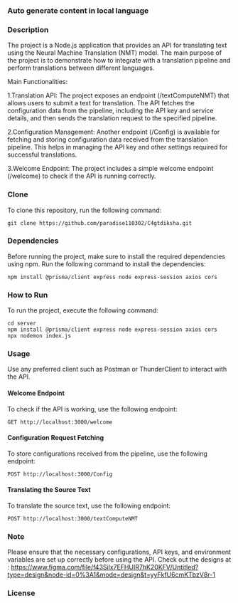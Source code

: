 ### Auto generate content in local language



### Description
The project is a Node.js application that provides an API for translating text using the Neural Machine Translation (NMT) model. The main purpose of the project is to demonstrate how to integrate with a translation pipeline and perform translations between different languages.

Main Functionalities:

1.Translation API: The project exposes an endpoint (/textComputeNMT) that allows users to submit a text for translation. The API fetches the configuration data from the pipeline, including the API key and service details, and then sends the translation request to the specified pipeline.

2.Configuration Management: Another endpoint (/Config) is available for fetching and storing configuration data received from the translation pipeline. This helps in managing the API key and other settings required for successful translations.

3.Welcome Endpoint: The project includes a simple welcome endpoint (/welcome) to check if the API is running correctly.

### Clone

To clone this repository, run the following command:

```
git clone https://github.com/paradise110302/C4gtdiksha.git
```

### Dependencies

Before running the project, make sure to install the required dependencies using npm. Run the following command to install the dependencies:

```
npm install @prisma/client express node express-session axios cors
```

### How to Run

To run the project, execute the following command:

```
cd server
npm install @prisma/client express node express-session axios cors
npx nodemon index.js
```

### Usage

Use any preferred client such as Postman or ThunderClient to interact with the API.

#### Welcome Endpoint

To check if the API is working, use the following endpoint:

```
GET http://localhost:3000/welcome
```

#### Configuration Request Fetching

To store configurations received from the pipeline, use the following endpoint:

```
POST http://localhost:3000/Config
```

#### Translating the Source Text

To translate the source text, use the following endpoint:

```
POST http://localhost:3000/textComputeNMT
```

### Note

Please ensure that the necessary configurations, API keys, and environment variables are set up correctly before using the API.
Check out the designs at : https://www.figma.com/file/f43Silx7EFHUIR7hK20KFV/Untitled?type=design&node-id=0%3A1&mode=design&t=yyFkfU6cmKTbzV8r-1
### License


